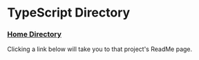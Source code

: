 # TypeScript Directory

### [Home Directory](CodeLanguages/ReadMe.md)

Clicking a link below will take you to that project's ReadMe page.
